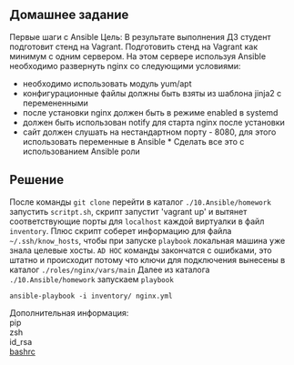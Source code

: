 ## Домашнее задание
Первые шаги с Ansible
Цель: В результате выполнения ДЗ студент подготовит стенд на Vagrant.
Подготовить стенд на Vagrant как минимум с одним сервером. На этом сервере используя Ansible необходимо развернуть nginx со следующими условиями:
- необходимо использовать модуль yum/apt
- конфигурационные файлы должны быть взяты из шаблона jinja2 с перемененными
- после установки nginx должен быть в режиме enabled в systemd
- должен быть использован notify для старта nginx после установки
- сайт должен слушать на нестандартном порту - 8080, для этого использовать переменные в Ansible
\* Сделать все это с использованием Ansible роли

## Решение  
После команды `git clone` перейти в  каталог `./10.Ansible/homework` запустить `scritpt.sh`, скрипт запустит 'vagrant up' и вытянет соответствующие порты для `localhost` каждой виртуалки в файл `inventory`. Плюс скрипт соберет информацию для файла `~/.ssh/know_hosts`, чтобы при запуске `playbook` локальная машина уже знала целевые хосты. `AD HOC` команды закончатся с ошибками, это штатно и происходит потому что ключи для подключения вынесены в каталог `./roles/nginx/vars/main`
Далее из каталога `./10.Ansible/homework` запускаем `playbook`  

```
ansible-playbook -i inventory/ nginx.yml
```


Дополнительная информация:  
pip  
zsh  
id_rsa  
[bashrc](https://pingvinus.ru/note/bash-promt)  
